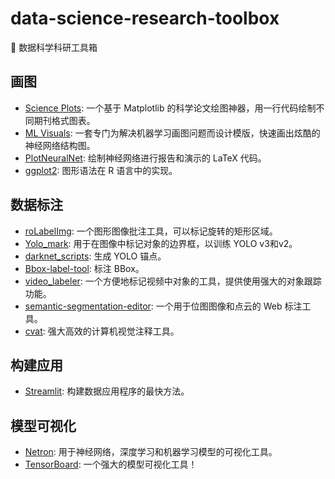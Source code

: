 # data-science-research-toolbox

🧰 数据科学科研工具箱

## 画图

- [Science Plots](https://github.com/garrettj403/SciencePlots): 一个基于 Matplotlib 的科学论文绘图神器，用一行代码绘制不同期刊格式图表。
- [ML Visuals](https://github.com/dair-ai/ml-visuals): 一套专门为解决机器学习画图问题而设计模版，快速画出炫酷的神经网络结构图。
- [PlotNeuralNet](https://github.com/HarisIqbal88/PlotNeuralNet): 绘制神经网络进行报告和演示的 LaTeX 代码。
- [ggplot2](https://github.com/tidyverse/ggplot2): 图形语法在 R 语言中的实现。

## 数据标注

- [roLabelImg](https://github.com/cgvict/roLabelImg): 一个图形图像批注工具，可以标记旋转的矩形区域。
- [Yolo_mark](https://github.com/AlexeyAB/Yolo_mark): 用于在图像中标记对象的边界框，以训练 YOLO v3和v2。
- [darknet_scripts](https://github.com/Jumabek/darknet_scripts): 生成 YOLO 锚点。
- [Bbox-label-tool](https://github.com/puzzledqs/BBox-Label-Tool): 标注 BBox。
- [video_labeler](https://github.com/hahnyuan/video_labeler): 一个方便地标记视频中对象的工具，提供使用强大的对象跟踪功能。
- [semantic-segmentation-editor](https://github.com/Hitachi-Automotive-And-Industry-Lab/semantic-segmentation-editor): 一个用于位图图像和点云的 Web 标注工具。
- [cvat](https://github.com/opencv/cvat): 强大高效的计算机视觉注释工具。

## 构建应用

- [Streamlit](https://github.com/streamlit/streamlit): 构建数据应用程序的最快方法。

## 模型可视化

- [Netron](https://github.com/lutzroeder/netron): 用于神经网络，深度学习和机器学习模型的可视化工具。
- [TensorBoard](https://github.com/tensorflow/tensorboard): 一个强大的模型可视化工具！
